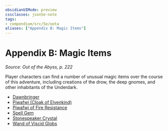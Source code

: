 ```yaml
---
obsidianUIMode: preview
cssclasses: json5e-note
tags:
- compendium/src/5e/oota
aliases: ["Appendix B: Magic Items"]
---
```

# Appendix B: Magic Items
*Source: Out of the Abyss, p. 222* 

Player characters can find a number of unusual magic items over the course of this adventure, including creations of the drow, the deep gnomes, and other inhabitants of the Underdark.

- [Dawnbringer](/3-Mechanics/CLI/items/dawnbringer-oota.md)  
- [Piwafwi (Cloak of Elvenkind)](/3-Mechanics/CLI/items/piwafwi-cloak-of-elvenkind-oota.md)  
- [Piwafwi of Fire Resistance](/3-Mechanics/CLI/items/piwafwi-of-fire-resistance-oota.md)  
- [Spell Gem](/3-Mechanics/CLI/items/spell-gem-oota.md)  
- [Stonespeaker Crystal](/3-Mechanics/CLI/items/stonespeaker-crystal-oota.md)  
- [Wand of Viscid Globs](/3-Mechanics/CLI/items/wand-of-viscid-globs-oota.md)